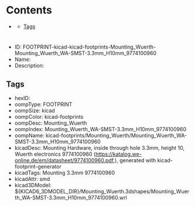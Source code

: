 



Contents
========

* [](#)
	* [Tags](#tags)

# 

- ID: FOOTPRINT-kicad-kicad-footprints-Mounting_Wuerth-Mounting_Wuerth_WA-SMST-3.3mm_H10mm_9774100960
- Name: 
- Description: 

## Tags

- hexID: 
- oompType: FOOTPRINT
- oompSize: kicad
- oompColor: kicad-footprints
- oompDesc: Mounting_Wuerth
- oompIndex: Mounting_Wuerth_WA-SMST-3.3mm_H10mm_9774100960
- oompName: kicad-footprints/Mounting_Wuerth/Mounting_Wuerth_WA-SMST-3.3mm_H10mm_9774100960
- kicadDesc: Mounting Hardware, inside through hole 3.3mm, height 10, Wuerth electronics 9774100960 (https://katalog.we-online.de/em/datasheet/9774100960.pdf,), generated with kicad-footprint-generator
- kicadTags: Mounting 3.3mm 9774100960
- kicadAttr: smd
- kicad3DModel: ${KICAD6_3DMODEL_DIR}/Mounting_Wuerth.3dshapes/Mounting_Wuerth_WA-SMST-3.3mm_H10mm_9774100960.wrl
